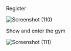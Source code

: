 Register 

![Screenshot (110)](https://user-images.githubusercontent.com/116736363/232349165-fd773326-2770-4650-8917-6fa11abf05fa.png)

Show and enter the gym 

![Screenshot (111)](https://user-images.githubusercontent.com/116736363/232349189-22ec42e7-9f40-40f6-b6e4-6f71e612a075.png)
